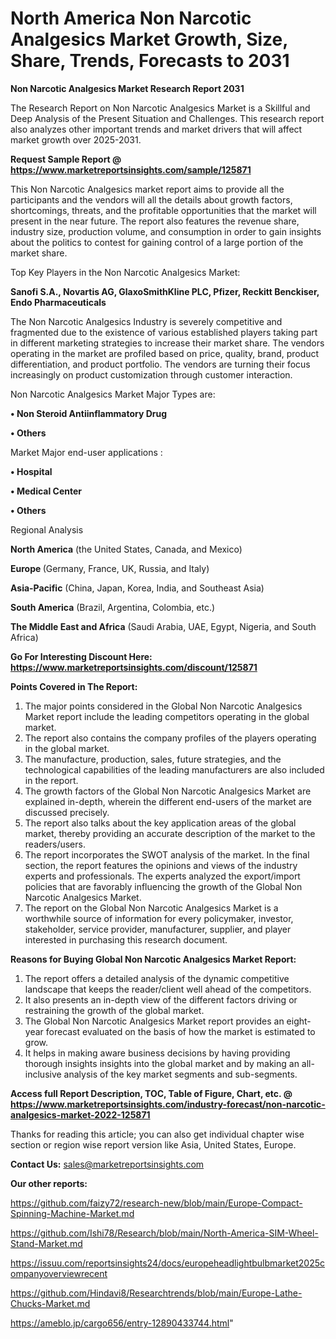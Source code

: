 # North America Non Narcotic Analgesics Market Growth, Size, Share, Trends, Forecasts to 2031

<strong>Non Narcotic Analgesics Market Research Report 2031</strong>

The Research Report on Non Narcotic Analgesics Market is a Skillful and Deep Analysis of the Present Situation and Challenges. This research report also analyzes other important trends and market drivers that will affect market growth over 2025-2031.

<strong>Request Sample Report @ <a href=https://www.marketreportsinsights.com/sample/125871>https://www.marketreportsinsights.com/sample/125871</a></strong>

This Non Narcotic Analgesics market report aims to provide all the participants and the vendors will all the details about growth factors, shortcomings, threats, and the profitable opportunities that the market will present in the near future. The report also features the revenue share, industry size, production volume, and consumption in order to gain insights about the politics to contest for gaining control of a large portion of the market share.

Top Key Players in the Non Narcotic Analgesics Market:

<strong>Sanofi S.A., Novartis AG, GlaxoSmithKline PLC, Pfizer, Reckitt Benckiser, Endo Pharmaceuticals</strong>

The Non Narcotic Analgesics Industry is severely competitive and fragmented due to the existence of various established players taking part in different marketing strategies to increase their market share. The vendors operating in the market are profiled based on price, quality, brand, product differentiation, and product portfolio. The vendors are turning their focus increasingly on product customization through customer interaction.

Non Narcotic Analgesics Market Major Types are:

<strong>• Non Steroid Antiinflammatory Drug

• Others</strong>

Market Major end-user applications :

<strong>• Hospital

• Medical Center

• Others</strong>

Regional Analysis

</u><strong><b>North America</b></strong> (the United States, Canada, and Mexico)

<strong><b>Europe </b></strong>(Germany, France, UK, Russia, and Italy)

<strong><b>Asia-Pacific</b></strong> (China, Japan, Korea, India, and Southeast Asia)

<strong><b>South America</b></strong> (Brazil, Argentina, Colombia, etc.)

<strong><b>The Middle East and Africa</b></strong> (Saudi Arabia, UAE, Egypt, Nigeria, and South Africa)

<strong>Go For Interesting Discount Here: <a href=https://www.marketreportsinsights.com/discount/125871>https://www.marketreportsinsights.com/discount/125871</a></strong>

<strong>Points Covered in The Report:</strong>
<ol>
  <li>The major points considered in the Global Non Narcotic Analgesics Market report include the leading competitors operating in the global market.</li>
  <li>The report also contains the company profiles of the players operating in the global market.</li>
  <li>The manufacture, production, sales, future strategies, and the technological capabilities of the leading manufacturers are also included in the report.</li>
  <li>The growth factors of the Global Non Narcotic Analgesics Market are explained in-depth, wherein the different end-users of the market are discussed precisely.</li>
  <li>The report also talks about the key application areas of the global market, thereby providing an accurate description of the market to the readers/users.</li>
  <li>The report incorporates the SWOT analysis of the market. In the final section, the report features the opinions and views of the industry experts and professionals. The experts analyzed the export/import policies that are favorably influencing the growth of the Global Non Narcotic Analgesics Market.</li>
  <li>The report on the Global Non Narcotic Analgesics Market is a worthwhile source of information for every policymaker, investor, stakeholder, service provider, manufacturer, supplier, and player interested in purchasing this research document.</li>
</ol>
<strong>Reasons for Buying Global Non Narcotic Analgesics Market Report:</strong>

<ol>
  <li>The report offers a detailed analysis of the dynamic competitive landscape that keeps the reader/client well ahead of the competitors.</li>
  <li>It also presents an in-depth view of the different factors driving or restraining the growth of the global market.</li>
  <li>The Global Non Narcotic Analgesics Market report provides an eight-year forecast evaluated on the basis of how the market is estimated to grow.</li>
  <li>It helps in making aware business decisions by having providing thorough insights insights into the global market and by making an all-inclusive analysis of the key market segments and sub-segments.</li>
</ol>
<strong>Access full Report Description, TOC, Table of Figure, Chart, etc. @ <a href=https://www.marketreportsinsights.com/industry-forecast/non-narcotic-analgesics-market-2022-125871>https://www.marketreportsinsights.com/industry-forecast/non-narcotic-analgesics-market-2022-125871</a></strong>


Thanks for reading this article; you can also get individual chapter wise section or region wise report version like Asia, United States, Europe.

<strong>Contact Us:</strong>
sales@marketreportsinsights.com

<strong>Our other reports:</strong>

<a href=https://github.com/faizy72/research-new/blob/main/Europe-Compact-Spinning-Machine-Market.md>https://github.com/faizy72/research-new/blob/main/Europe-Compact-Spinning-Machine-Market.md</a>

<a href=https://github.com/Ishi78/Research/blob/main/North-America-SIM-Wheel-Stand-Market.md>https://github.com/Ishi78/Research/blob/main/North-America-SIM-Wheel-Stand-Market.md</a>

<a href=https://issuu.com/reportsinsights24/docs/europeheadlightbulbmarket2025companyoverviewrecent>https://issuu.com/reportsinsights24/docs/europeheadlightbulbmarket2025companyoverviewrecent</a>

<a href=https://github.com/Hindavi8/Researchtrends/blob/main/Europe-Lathe-Chucks-Market.md>https://github.com/Hindavi8/Researchtrends/blob/main/Europe-Lathe-Chucks-Market.md</a>

<a href=https://ameblo.jp/cargo656/entry-12890433744.html>https://ameblo.jp/cargo656/entry-12890433744.html</a>"
